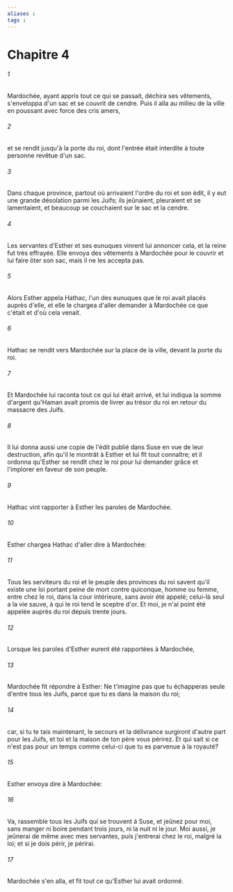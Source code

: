 ```yaml
---
aliases : 
tags : 
---
```


# Chapitre 4

###### 1
Mardochée, ayant appris tout ce qui se passait, déchira ses vêtements, s'enveloppa d'un sac et se couvrit de cendre. Puis il alla au milieu de la ville en poussant avec force des cris amers,
###### 2
et se rendit jusqu'à la porte du roi, dont l'entrée était interdite à toute personne revêtue d'un sac.
###### 3
Dans chaque province, partout où arrivaient l'ordre du roi et son édit, il y eut une grande désolation parmi les Juifs; ils jeûnaient, pleuraient et se lamentaient, et beaucoup se couchaient sur le sac et la cendre.
###### 4
Les servantes d'Esther et ses eunuques vinrent lui annoncer cela, et la reine fut très effrayée. Elle envoya des vêtements à Mardochée pour le couvrir et lui faire ôter son sac, mais il ne les accepta pas.
###### 5
Alors Esther appela Hathac, l'un des eunuques que le roi avait placés auprès d'elle, et elle le chargea d'aller demander à Mardochée ce que c'était et d'où cela venait.
###### 6
Hathac se rendit vers Mardochée sur la place de la ville, devant la porte du roi.
###### 7
Et Mardochée lui raconta tout ce qui lui était arrivé, et lui indiqua la somme d'argent qu'Haman avait promis de livrer au trésor du roi en retour du massacre des Juifs.
###### 8
Il lui donna aussi une copie de l'édit publié dans Suse en vue de leur destruction, afin qu'il le montrât à Esther et lui fît tout connaître; et il ordonna qu'Esther se rendît chez le roi pour lui demander grâce et l'implorer en faveur de son peuple.
###### 9
Hathac vint rapporter à Esther les paroles de Mardochée.
###### 10
Esther chargea Hathac d'aller dire à Mardochée:
###### 11
Tous les serviteurs du roi et le peuple des provinces du roi savent qu'il existe une loi portant peine de mort contre quiconque, homme ou femme, entre chez le roi, dans la cour intérieure, sans avoir été appelé; celui-là seul a la vie sauve, à qui le roi tend le sceptre d'or. Et moi, je n'ai point été appelée auprès du roi depuis trente jours.
###### 12
Lorsque les paroles d'Esther eurent été rapportées à Mardochée,
###### 13
Mardochée fit répondre à Esther: Ne t'imagine pas que tu échapperas seule d'entre tous les Juifs, parce que tu es dans la maison du roi;
###### 14
car, si tu te tais maintenant, le secours et la délivrance surgiront d'autre part pour les Juifs, et toi et la maison de ton père vous périrez. Et qui sait si ce n'est pas pour un temps comme celui-ci que tu es parvenue à la royauté?
###### 15
Esther envoya dire à Mardochée:
###### 16
Va, rassemble tous les Juifs qui se trouvent à Suse, et jeûnez pour moi, sans manger ni boire pendant trois jours, ni la nuit ni le jour. Moi aussi, je jeûnerai de même avec mes servantes, puis j'entrerai chez le roi, malgré la loi; et si je dois périr, je périrai.
###### 17
Mardochée s'en alla, et fit tout ce qu'Esther lui avait ordonné.
